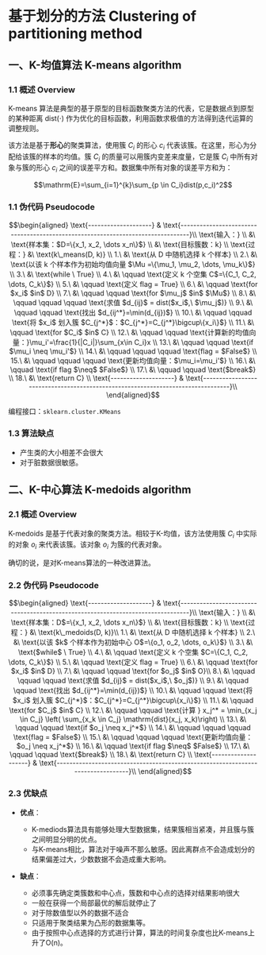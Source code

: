 # 基于划分的方法 Clustering of partitioning method

## 一、K-均值算法 K-means algorithm

### 1.1 概述 Overview

K-means 算法是典型的基于原型的目标函数聚类方法的代表，它是数据点到原型的某种距离 $\mathrm{dist}(\cdot)$ 作为优化的目标函数，利用函数求极值的方法得到迭代运算的调整规则。

该方法是基于**形心**的聚类算法，使用簇 $C_i$ 的形心 $c_i$ 代表该簇。在这里，形心为分配给该簇的样本的均值。簇 $C_i$ 的质量可以用簇内变差来度量，它是簇 $C_i$ 中所有对象与簇的形心 $c_i$ 之间的误差平方和。数据集中所有对象的误差平方和为：

$$\mathrm{E}=\sum_{i=1}^{k}\sum_{p \in C_i}dist(p,c_i)^2$$

### 1.1 伪代码 Pseudocode

$$\begin{aligned}
    \text{--------------------} &
    \text{--------------------------------------------------------------------------------}\\
    \text{输入：} \\
         &\ \text{样本集：$D=\{x_1, x_2, \dots x_n\}$} \\
         &\ \text{目标簇数：k} \\
    \text{过程：} &\ \text{k\_means(D, k)} \\
    1.\  &\ \text{从 D 中随机选择 k 个样本} \\
    2.\  &\ \text{以该 k 个样本作为初始均值向量 $\Mu =\{\mu_1, \mu_2, \dots, \mu_k\}$} \\
    3.\  &\ \text{while \ True} \\
    4.\  &\ \qquad \text{定义 k 个空集 C$=\{C_1, C_2, \dots, C_k\}$} \\
    5.\  &\ \qquad \text{定义 flag = True} \\
    6.\  &\ \qquad \text{for $x_i$ $in$ D} \\
    7.\  &\ \qquad \qquad \text{for $\mu_j$ $in$ $\Mu$} \\
    8.\  &\ \qquad \qquad \qquad \text{求值 $d_{ij}$ = dist($x_i$,\ $\mu_j$)} \\
    9.\  &\ \qquad \qquad \text{找出 $d_{ij^*}=\min(d_{ij})$} \\
    10.\ &\ \qquad \qquad \text{将 $x_i$ 划入簇 $C_{j^*}$：$C_{j^*}=C_{j^*}\bigcup\{x_i\}$} \\
    11.\ &\ \qquad \text{for $C_i$ $in$ C} \\
    12.\ &\ \qquad \qquad \text{计算新的均值向量：}\mu_i'=\frac{1}{|C_i|}\sum_{x\in C_i}x \\
    13.\ &\ \qquad \qquad \text{if $\mu_i \neq \mu_i'$} \\
    14.\ &\ \qquad \qquad \qquad \text{flag = $False$} \\
    15.\ &\ \qquad \qquad \qquad \text{更新均值向量：$\mu_i=\mu_i'$} \\
    16.\ &\ \qquad \text{if flag $\neq$ $False$} \\
    17.\ &\ \qquad \qquad \text{$break$} \\
    18.\ &\ \text{return C} \\
    \text{--------------------} &
    \text{--------------------------------------------------------------------------------}\\
\end{aligned}$$

编程接口：`sklearn.cluster.KMeans`

### 1.3 算法缺点

- 产生类的大小相差不会很大
- 对于脏数据很敏感。

## 二、K-中心算法 K-medoids algorithm

### 2.1 概述 Overview

K-medoids 是基于代表对象的聚类方法。相较于K-均值，该方法使用簇 $C_i$ 中实际的对象 $o_i$ 来代表该簇。该对象 $o_i$ 为簇的代表对象。

确切的说，是对K-means算法的一种改进算法。

### 2.2 伪代码 Pseudocode

$$\begin{aligned}
    \text{--------------------} &
    \text{--------------------------------------------------------------------------------}\\
    \text{输入：} \\
         &\ \text{样本集：D$=\{x_1, x_2, \dots x_n\}$} \\
         &\ \text{目标簇数：k} \\
    \text{过程：} &\ \text{k\_medoids(D, k)}\\
    1.\  &\ \text{从 D 中随机选择 k 个样本} \\
    2.\  &\ \text{以该 $k$ 个样本作为初始中心 O$=\{o_1, o_2, \dots, o_k\}$} \\
    3.\  &\ \text{$while$ \ True} \\
    4.\  &\ \qquad \text{定义 k 个空集 $C=\{C_1, C_2, \dots, C_k\}$} \\
    5.\  &\ \qquad \text{定义 flag = True} \\
    6.\  &\ \qquad \text{for $x_i$ $in$ D} \\
    7.\  &\ \qquad \qquad \text{for $o_j$ $in$ O}\\
    8.\  &\ \qquad \qquad \qquad \text{求值 $d_{ij}$ = dist($x_i$,\ $o_j$)} \\
    9.\  &\ \qquad \qquad \text{找出 $d_{ij^*}=\min(d_{ij})$} \\
    10.\ &\ \qquad \qquad \text{将 $x_i$ 划入簇 $C_{j^*}$：$C_{j^*}=C_{j^*}\bigcup\{x_i\}$} \\
    11.\ &\ \qquad \text{for $C_j$ $in$ C} \\
    12.\ &\ \qquad \qquad \text{计算 } x_j^* = \min_{x_j \in C_j} \left( \sum_{x_k \in C_j} \mathrm{dist}(x_j, x_k)\right) \\
    13.\ &\ \qquad \qquad \text{if $o_j \neq x_j^*$} \\
    14.\ &\ \qquad \qquad \qquad \text{flag = $False$} \\
    15.\ &\ \qquad \qquad \qquad \text{更新均值向量：$o_j \neq x_j^*$} \\
    16.\ &\ \qquad \text{if flag $\neq$ $False$} \\
    17.\ &\ \qquad \qquad \text{$break$} \\
    18.\ &\ \text{return C} \\
    \text{--------------------} &
    \text{--------------------------------------------------------------------------------}\\
\end{aligned}$$

### 2.3 优缺点

- **优点**：

  - K-mediods算法具有能够处理大型数据集，结果簇相当紧凑，并且簇与簇之间明显分明的优点。
  - 与K-means相比，算法对于噪声不那么敏感。因此离群点不会造成划分的结果偏差过大，少数数据不会造成重大影响。

- **缺点**：
  
  - 必须事先确定类簇数和中心点，簇数和中心点的选择对结果影响很大
  - 一般在获得一个局部最优的解后就停止了
  - 对于除数值型以外的数据不适合
  - 只适用于聚类结果为凸形的数据集等。
  - 由于按照中心点选择的方式进行计算，算法的时间复杂度也比K-means上升了O(n)。
